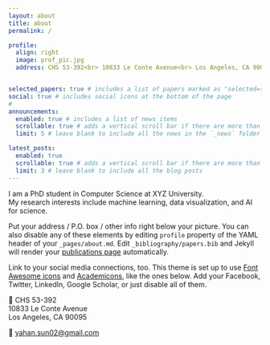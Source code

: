 ```yaml
---
layout: about
title: about
permalink: /

profile:
  align: right
  image: prof_pic.jpg
  address: CHS 53-392<br> 10833 Le Conte Avenue<br> Los Angeles, CA 90095<br> <a href="mailto:yahan.sun02@gmail.com">yahan.sun02@gmail.com</a>


selected_papers: true # includes a list of papers marked as "selected={true}"
social: true # includes social icons at the bottom of the page
#
announcements:
  enabled: true # includes a list of news items
  scrollable: true # adds a vertical scroll bar if there are more than 3 news items
  limit: 5 # leave blank to include all the news in the `_news` folder

latest_posts:
  enabled: true
  scrollable: true # adds a vertical scroll bar if there are more than 3 new posts items
  limit: 3 # leave blank to include all the blog posts
---
```

I am a PhD student in Computer Science at XYZ University.  
My research interests include machine learning, data visualization, and AI for science.  


Put your address / P.O. box / other info right below your picture. You can also disable any of these elements by editing `profile` property of the YAML header of your `_pages/about.md`. Edit `_bibliography/papers.bib` and Jekyll will render your [publications page](/al-folio/publications/) automatically.

Link to your social media connections, too. This theme is set up to use [Font Awesome icons](https://fontawesome.com/) and [Academicons](https://jpswalsh.github.io/academicons/), like the ones below. Add your Facebook, Twitter, LinkedIn, Google Scholar, or just disable all of them.

📍 CHS 53-392  
10833 Le Conte Avenue  
Los Angeles, CA 90095  

📧 [yahan.sun02@gmail.com](mailto:yahan.sun02@gmail.com)

